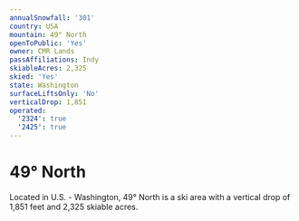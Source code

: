 ```yaml
---
annualSnowfall: '301'
country: USA
mountain: 49° North
openToPublic: 'Yes'
owner: CMR Lands
passAffiliations: Indy
skiableAcres: 2,325
skied: 'Yes'
state: Washington
surfaceLiftsOnly: 'No'
verticalDrop: 1,851
operated:
  '2324': true
  '2425': true
---
```



# 49° North

Located in U.S. - Washington, 49° North is a ski area with a vertical drop of 1,851 feet and 2,325 skiable acres.
